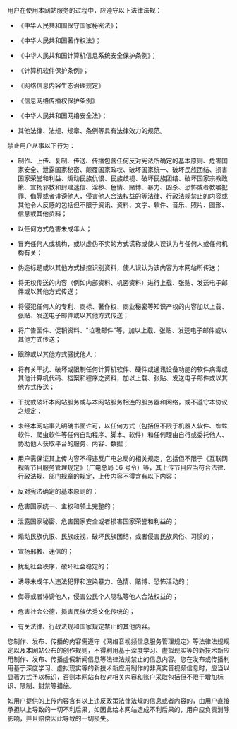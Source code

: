 用户在使用本网站服务的过程中，应遵守以下法律法规：

- 《中华人民共和国保守国家秘密法》；

- 《中华人民共和国著作权法》；

- 《中华人民共和国计算机信息系统安全保护条例》；

- 《计算机软件保护条例》；

- 《网络信息内容生态治理规定》

- 《信息网络传播权保护条例》

- 《中华人民共和国网络安全法》；

- 其他法律、法规、规章、条例等具有法律效力的规范。

禁止用户从事以下行为：

- 制作、上传、复制、传送、传播包含任何反对宪法所确定的基本原则、危害国家安全、泄露国家秘密、颠覆国家政权、破坏国家统一、破坏民族团结、损害国家荣誉和利益、煽动民族仇恨、民族歧视、破坏民族团结、破坏国家宗教政策、宣扬邪教和封建迷信、淫秽、色情、赌博、暴力、凶杀、恐怖或者教唆犯罪、侮辱或者诽谤他人，侵害他人合法权益的等法律、行政法规禁止的内容或其他令人反感的包括但不限于资讯、资料、文字、软件、音乐、照片、图形、信息或其他资料；

- 以任何方式危害未成年人；

- 冒充任何人或机构，或以虚伪不实的方式谎称或使人误认为与任何人或任何机构有关；

- 伪造标题或以其他方式操控识别资料，使人误认为该内容为本网站所传送；

- 将无权传送的内容（例如内部资料、机密资料）进行上载、张贴、发送电子邮件或以其他方式传送；

- 将侵犯任何人的专利、商标、著作权、商业秘密等知识产权的内容加以上载、张贴、发送电子邮件或以其他方式传送；

- 将广告函件、促销资料、"垃圾邮件"等，加以上载、张贴、发送电子邮件或以其他方式传送；

- 跟踪或以其他方式骚扰他人；

- 将有关干扰、破坏或限制任何计算机软件、硬件或通讯设备功能的软件病毒或其他计算机代码、档案和程序之资料，加以上载、张贴、发送电子邮件或以其他方式传送；

- 干扰或破坏本网站服务或与本网站服务相连的服务器和网络，或不遵守本协议之规定；

- 未经本网站事先明确书面许可，以任何方式（包括但不限于机器人软件、蜘蛛软件、爬虫软件等任何自动程序、脚本、软件）和任何理由自行或委托他人、协助他人获取平台的服务、内容、数据；

- 用户需保证其上传内容不得违反广电总局的相关规定，包括但不限于《互联网视听节目服务管理规定》（广电总局 56 号令）等，其上传节目应当符合法律、行政法规、部门规章的规定，上传内容不得含有以下内容：

- 反对宪法确定的基本原则的；

- 危害国家统一、主权和领土完整的；

- 泄露国家秘密、危害国家安全或者损害国家荣誉和利益的；

- 煽动民族仇恨、民族歧视，破坏民族团结，或者侵害民族风俗、习惯的；

- 宣扬邪教、迷信的；

- 扰乱社会秩序，破坏社会稳定的；

- 诱导未成年人违法犯罪和渲染暴力、色情、赌博、恐怖活动的；

- 侮辱或者诽谤他人，侵害公民个人隐私等他人合法权益的；

- 危害社会公德，损害民族优秀文化传统的；

- 有关法律、行政法规和国家规定禁止的其他内容。

您制作、发布、传播的内容需遵守《网络音视频信息服务管理规定》等法律法规规定以及本网站公布的创作规则，不得利用基于深度学习、虚拟现实等的新技术新应用制作、发布、传播虚假新闻信息等法律法规禁止的信息内容。您在发布或传播利用基于深度学习、虚拟现实等的新技术新应用制作的非真实音视频信息时，应当以显著方式予以标识，否则本网站有权对相关内容和账户采取包括但不限于增加标识、限制、封禁等措施。

如用户提供的上传内容含有以上违反政策法律法规的信息或者内容的，由用户直接承担以上导致的一切不利后果，如因此给本网站造成不利后果的，用户应负责消除影响，并且赔偿因此导致的一切损失。
